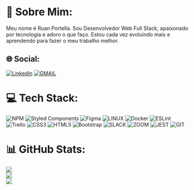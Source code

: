 # 💫 Sobre Mim:

Meu nome é Ruan Portella. Sou Desenvolvedor Web Full Stack, apaixonado por tecnologia e adoro o que faço. Estou cada vez evoluindo mais e aprendendo para fazer o meu trabalho melhor.

## 🌐 Social:
[![LinkedIn](https://img.shields.io/badge/-LinkedIn-%230077B5?style=for-the-badge&logo=linkedin&logoColor=white)](https://linkedin.com/in/ruan-portella)
[![GMAIL](https://img.shields.io/badge/-Gmail-%23333?style=for-the-badge&logo=gmail&logoColor=white)](mailto:ruanmorales29@gmail.com) 


# 💻 Tech Stack:
![NPM](https://img.shields.io/badge/NPM-%23000000.svg?style=for-the-badge&logo=npm&logoColor=white) ![Styled Components](https://img.shields.io/badge/styled--components-DB7093?style=for-the-badge&logo=styled-components&logoColor=white) 	![Figma](https://img.shields.io/badge/figma-%23F24E1E.svg?style=for-the-badge&logo=figma&logoColor=white) ![LINUX](https://img.shields.io/badge/Linux-FCC624?style=for-the-badge&logo=linux&logoColor=black) ![Docker](https://img.shields.io/badge/docker-%230db7ed.svg?style=for-the-badge&logo=docker&logoColor=white) ![ESLint](https://img.shields.io/badge/ESLint-4B3263?style=for-the-badge&logo=eslint&logoColor=white) ![Trello](https://img.shields.io/badge/Trello-%23026AA7.svg?style=for-the-badge&logo=Trello&logoColor=white) ![CSS3](https://img.shields.io/badge/css3-%231572B6.svg?style=for-the-badge&logo=css3&logoColor=white) ![HTML5](https://img.shields.io/badge/html5-%23E34F26.svg?style=for-the-badge&logo=html5&logoColor=white) ![Bootstrap](https://img.shields.io/badge/bootstrap-%23563D7C.svg?style=for-the-badge&logo=bootstrap&logoColor=white) ![SLACK](https://img.shields.io/badge/Slack-4A154B?style=for-the-badge&logo=slack&logoColor=white) ![ZOOM](https://img.shields.io/badge/Zoom-2D8CFF?style=for-the-badge&logo=zoom&logoColor=white)  ![JEST](https://img.shields.io/badge/Jest-C21325?style=for-the-badge&logo=jest&logoColor=white) ![GIT](https://img.shields.io/badge/GIT-E44C30?style=for-the-badge&logo=git&logoColor=white)

# 📊 GitHub Stats:
![](https://github-readme-stats.vercel.app/api?username=Ruan-Portella&theme=dark&hide_border=false&include_all_commits=false&count_private=false)<br/>
![](https://github-readme-streak-stats.herokuapp.com/?user=Ruan-Portella&theme=dark&hide_border=false)<br/>
![](https://github-readme-stats.vercel.app/api/top-langs/?username=Ruan-Portella&theme=dark&hide_border=false&include_all_commits=false&count_private=false&layout=compact)
